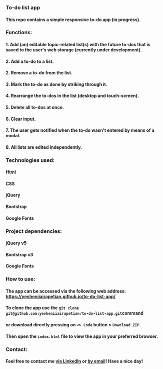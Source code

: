 ### To-do list app
#### This repo contains a simple responsive to-do app (in progress).
### Functions:
#### 1. Add (an) editable topic-related list(s) with the future to-dos that is saved to the user's web storage (currently under development).
#### 2. Add a to-do to a list.
#### 2. Remove a to-do from the list.
#### 3. Mark the to-do as done by striking through it.
#### 4. Rearrange the to-dos in the list (desktop and touch-screen).
#### 5. Delete all to-dos at once.
#### 6. Clear input.
#### 7. The user gets notified when the to-do wasn't entered by means of a modal.
#### 8. All lists are edited independently.
### Technologies used:
#### Html
#### CSS
#### jQuery
#### Bootstrap
#### Google Fonts
### Project dependencies:
#### jQuery v5
#### Bootstrap v3
#### Google Fonts
### How to use:
#### The app can be accessed via the following web address: https://yevheniiairapetian.github.io/to-do-list-app/
#### To clone the app use the `git clone git@github.com:yevheniiairapetian/to-do-list-app.git`command 
#### or download directly pressing on `<> Code` button > `Download ZIP`. 
#### Then open the `index.html` file to view the app in your preferred browser.
### Contact:
#### Feel free to contact me [via LinkedIn](https://www.linkedin.com/in/yevhenii-airapetian/) or [by email](mailto:sonkozhenia11@gmail.com)! Have a nice day!


